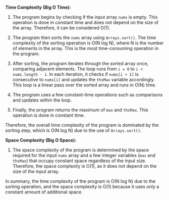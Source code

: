 **Time Complexity (Big O Time):**

1. The program begins by checking if the input array `nums` is empty. This operation is done in constant time and does not depend on the size of the array. Therefore, it can be considered O(1).

2. The program then sorts the `nums` array using `Arrays.sort()`. The time complexity of the sorting operation is O(N log N), where N is the number of elements in the array. This is the most time-consuming operation in the program.

3. After sorting, the program iterates through the sorted array once, comparing adjacent elements. The loop runs from `i = 0` to `i < nums.length - 1`. In each iteration, it checks if `nums[i + 1]` is consecutive to `nums[i]` and updates the `thsMax` variable accordingly. This loop is a linear pass over the sorted array and runs in O(N) time.

4. The program uses a few constant-time operations such as comparisons and updates within the loop.

5. Finally, the program returns the maximum of `max` and `thsMax`. This operation is done in constant time.

Therefore, the overall time complexity of the program is dominated by the sorting step, which is O(N log N) due to the use of `Arrays.sort()`.

**Space Complexity (Big O Space):**

1. The space complexity of the program is determined by the space required for the input `nums` array and a few integer variables (`max` and `thsMax`) that occupy constant space regardless of the input size. Therefore, the space complexity is O(1), as it does not depend on the size of the input array.

In summary, the time complexity of the program is O(N log N) due to the sorting operation, and the space complexity is O(1) because it uses only a constant amount of additional space.
